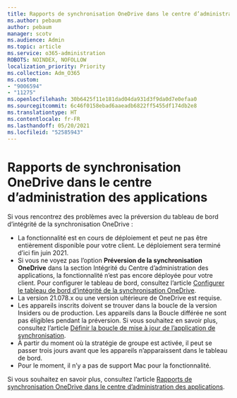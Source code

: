 ```yaml
---
title: Rapports de synchronisation OneDrive dans le centre d’administration des applications
ms.author: pebaum
author: pebaum
manager: scotv
ms.audience: Admin
ms.topic: article
ms.service: o365-administration
ROBOTS: NOINDEX, NOFOLLOW
localization_priority: Priority
ms.collection: Adm_O365
ms.custom:
- "9006594"
- "11275"
ms.openlocfilehash: 30b6425f11e181dad04da931d3f9da0d7e0efaa0
ms.sourcegitcommit: 6c46f0158ebad6aaeadb6822ff5455df174db2e8
ms.translationtype: HT
ms.contentlocale: fr-FR
ms.lasthandoff: 05/20/2021
ms.locfileid: "52585943"
---
```

# <a name="onedrive-sync-reports-in-the-app-admin-center"></a>Rapports de synchronisation OneDrive dans le centre d’administration des applications

Si vous rencontrez des problèmes avec la préversion du tableau de bord d’intégrité de la synchronisation OneDrive :

- La fonctionnalité est en cours de déploiement et peut ne pas être entièrement disponible pour votre client. Le déploiement sera terminé d’ici fin juin 2021.
- Si vous ne voyez pas l’option **Préversion de la synchronisation OneDrive** dans la section Intégrité du Centre d’administration des applications, la fonctionnalité n’est pas encore déployée pour votre client. Pour configurer le tableau de bord, consultez l’article [Configurer le tableau de bord d’intégrité de la synchronisation OneDrive](/OneDrive/sync-health#set-up-the-onedrive-sync-health-dashboard).
- La version 21.078.x ou une version ultérieure de OneDrive est requise.
- Les appareils inscrits doivent se trouver dans la boucle de la version Insiders ou de production. Les appareils dans la Boucle différée ne sont pas éligibles pendant la préversion. Si vous souhaitez en savoir plus, consultez l’article [Définir la boucle de mise à jour de l’application de synchronisation](/OneDrive/use-group-policy#set-the-sync-app-update-ring).
- À partir du moment où la stratégie de groupe est activée, il peut se passer trois jours avant que les appareils n’apparaissent dans le tableau de bord.
- Pour le moment, il n’y a pas de support Mac pour la fonctionnalité.

Si vous souhaitez en savoir plus, consultez l’article [Rapports de synchronisation OneDrive dans le centre d’administration des applications](/OneDrive/sync-health).